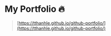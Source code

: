# My Portfolio 🔥
> [https://tthanhle.github.io/github-portfolio/](https://tthanhle.github.io/github-portfolio/)
